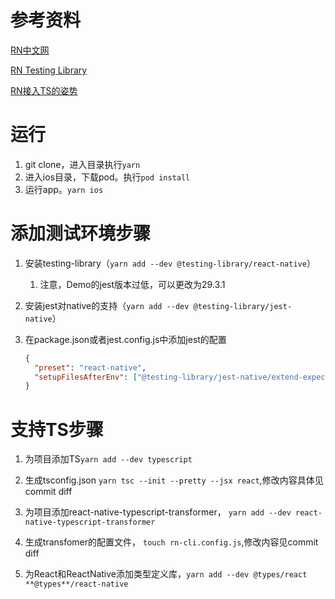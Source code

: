 # 参考资料

[RN中文网](https://reactnative.cn/docs/environment-setup)

[RN Testing Library](https://callstack.github.io/react-native-testing-library/docs/getting-started)

[RN接入TS的姿势](https://juejin.cn/post/6844904049146331144)

#  运行

1. git clone，进入目录执行```yarn```
2. 进入ios目录，下载pod。执行```pod install```
3. 运行app。```yarn ios```

# 添加测试环境步骤

1. 安装testing-library（```yarn add --dev @testing-library/react-native```）

   1. 注意，Demo的jest版本过低，可以更改为29.3.1

2. 安装jest对native的支持（```yarn add --dev @testing-library/jest-native```）

3. 在package.json或者jest.config.js中添加jest的配置

   ```json
   {
     "preset": "react-native",
     "setupFilesAfterEnv": ["@testing-library/jest-native/extend-expect"]
   }
   ```


# 支持TS步骤

1. 为项目添加TS```yarn add --dev typescript```

2. 生成tsconfig.json ```yarn tsc --init --pretty --jsx react```,修改内容具体见commit diff

3. 为项目添加react-native-typescript-transformer， ```yarn add --dev react-native-typescript-transformer```

4. 生成transfomer的配置文件， ```touch rn-cli.config.js```,修改内容见commit diff

5. 为React和ReactNative添加类型定义库，```yarn add --dev @types/react **@types**/react-native```

